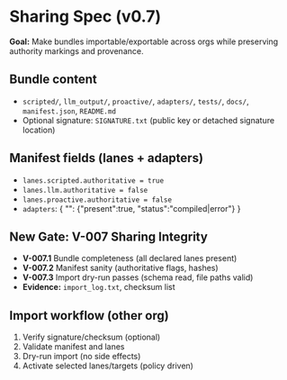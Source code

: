 # Sharing Spec (v0.7)

**Goal:** Make bundles importable/exportable across orgs while preserving authority markings and provenance.

## Bundle content
- `scripted/`, `llm_output/`, `proactive/`, `adapters/`, `tests/`, `docs/`, `manifest.json`, `README.md`
- Optional signature: `SIGNATURE.txt` (public key or detached signature location)

## Manifest fields (lanes + adapters)
- `lanes.scripted.authoritative = true`
- `lanes.llm.authoritative = false`
- `lanes.proactive.authoritative = false`
- `adapters`: { "<target>": {"present":true, "status":"compiled|error"} }

## New Gate: V-007 Sharing Integrity
- **V-007.1** Bundle completeness (all declared lanes present)
- **V-007.2** Manifest sanity (authoritative flags, hashes)
- **V-007.3** Import dry-run passes (schema read, file paths valid)
- **Evidence:** `import_log.txt`, checksum list

## Import workflow (other org)
1) Verify signature/checksum (optional)
2) Validate manifest and lanes
3) Dry-run import (no side effects)
4) Activate selected lanes/targets (policy driven)